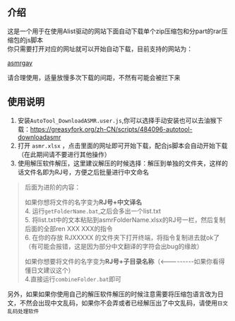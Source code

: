 ## 介绍
  
这是一个用于在使用Alist驱动的网站下面自动下载单个zip压缩包和分part的rar压缩包的js脚本  
你只需要打开对应的网址就可以开始自动下载，目前支持的网站为：

[asmrgay](https://www.asmrgay.com/)

请合理使用，适量放慢多次下载的间距，不然有可能会被拦下来

## 使用说明  

1. 安装`AutoTool_DownloadASMR.user.js`,你可以选择手动安装也可以去油猴下载：<https://greasyfork.org/zh-CN/scripts/484096-autotool-downloadasmr>
2. 打开 `asmr.xlsx` ，点击里面的网址即可开始下载，配合js脚本会自动开始下载（在此期间请不要进行其他操作）
3. 使用解压软件解压，这里建议解压的时候选择：解压到单独的文件夹，这样的话文件名即为RJ号，方便之后批量进行中文命名

> 后面为进阶的内容：
>   
> 如果你想将文件的名字变为**RJ号+中文译名**  
> 4. 运行`getFolderName.bat`,之后会多出一个list.txt  
> 5. 将list.txt中的文本粘贴到asmrFolderName.xlsx的RJ号一栏，然后复制后面的全部ren XXX XXX的指令  
> 6. 在你的存放 RJXXXXX 的文件夹下打开终端，将指令复制进去就ok了（有可能会报错，这是因为部分中文翻译的字符会出bug的缘故）
>   
> 如果你想要将文件的名字变为**RJ号+子目录名称**（<---------如果你看得懂日文建议这个）  
> 4.直接运行`combineFolder.bat`即可

另外，如果如果你使用自己的解压软件解压的时候注意需要将压缩包语言改为日文，不然会出现中文乱码，如果你不会弄或者已经解压出了中文乱码，请使用`日文乱码处理软件`
